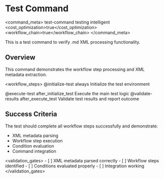 # Test Command

<command_meta>
  <name>test-command</name>
  <type>testing</type>
  <routing>intelligent</routing>
  <cost_optimization>true</cost_optimization>
  <workflow_chain>true</workflow_chain>
</command_meta>

This is a test command to verify .md XML processing functionality.

## Overview

This command demonstrates the workflow step processing and XML metadata extraction.

<workflow_steps>
  <step number="1" name="initialize_test">
    <command>@initialize-test</command>
    <condition>always</condition>
    <description>Initialize the test environment</description>
  </step>
  
  <step number="2" name="execute_test">
    <command>@execute-test</command>
    <condition>after_initialize_test</condition>
    <description>Execute the main test logic</description>
  </step>
  
  <step number="3" name="validate_results">
    <command>@validate-results</command>
    <condition>after_execute_test</condition>
    <description>Validate test results and report outcome</description>
  </step>
</workflow_steps>

## Success Criteria

The test should complete all workflow steps successfully and demonstrate:
- XML metadata parsing
- Workflow step execution
- Condition evaluation
- Command integration

<validation_gates>
  <gate name="basic_functionality">
    <checks>
      - [ ] XML metadata parsed correctly
      - [ ] Workflow steps identified
      - [ ] Conditions evaluated properly
      - [ ] Integration working
    </checks>
  </gate>
</validation_gates>